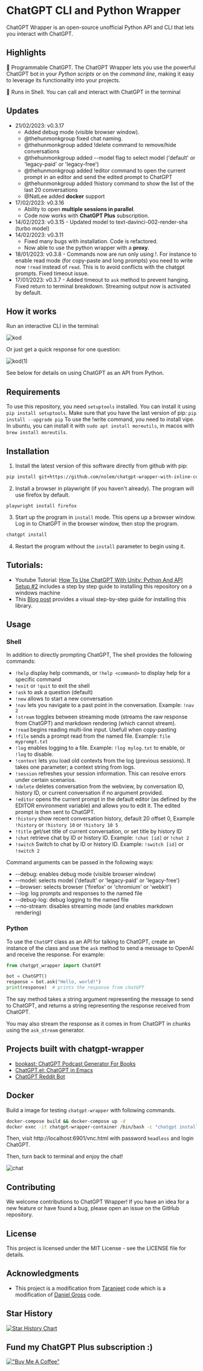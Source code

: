 # ChatGPT CLI and Python Wrapper

ChatGPT Wrapper is an open-source unofficial Python API and CLI that lets you interact with ChatGPT.


## Highlights

🤖 Programmable ChatGPT. The ChatGPT Wrapper lets you use the powerful ChatGPT bot in your *Python scripts* or on the *command line*, making it easy to leverage its functionality into your projects.

💬 Runs in Shell. You can call and interact with ChatGPT in the terminal

## Updates
- 21/02/2023: v0.3.17
  - Added debug mode (visible browser window).
  - @thehunmonkgroup fixed chat naming.
  - @thehunmonkgroup added !delete command to remove/hide conversations
  - @thehunmonkgroup added --model flag to select model ('default' or 'legacy-paid' or 'legacy-free')
  - @thehunmonkgroup added !editor command to open the current prompt in an editor and send the edited prompt to ChatGPT
  - @thehunmonkgroup added !history command to show the list of the last 20 conversations
  - @NatLee added **docker** support
- 17/02/2023: v0.3.16
  - Ability to open **multiple sessions in parallel**.
  - Code now works with **ChatGPT Plus** subscription.
- 14/02/2023: v0.3.15 - Updated model to text-davinci-002-render-sha (turbo model)
- 14/02/2023: v0.3.11
  - Fixed many bugs with installation. Code is refactored.
  - Now able to use the python wrapper with a **proxy**.
- 18/01/2023: v0.3.8 - Commands now are run only using !. For instance to enable read mode (for copy-paste and long prompts) you need to write now `!read` instead of `read`. This is to avoid conflicts with the chatgpt prompts. Fixed timeout issue.
- 17/01/2023: v0.3.7 - Added timeout to `ask` method to prevent hanging. Fixed return to terminal breakdown. Streaming output now is activated by default.

## How it works

Run an interactive CLI in the terminal:

![kod](https://user-images.githubusercontent.com/4510758/212907070-602d61fe-708d-4a39-aaa2-0e84fcf88dcf.png)

Or just get a quick response for one question:

![kod(1)](https://user-images.githubusercontent.com/4510758/212906773-666be6fe-90e1-4f5e-b962-7748143bd744.png)

See below for details on using ChatGPT as an API from Python.

## Requirements

To use this repository, you need  `setuptools` installed. You can install it using `pip install setuptools`. Make sure that you have the last version of pip: `pip install --upgrade pip`
To use the !write command, you need to install vipe. In ubuntu, you can install it with `sudo apt install moreutils`, in macos with `brew install moreutils`.

## Installation

1. Install the latest version of this software directly from github with pip:
```bash
pip install git+https://github.com/nolem/chatgpt-wrapper-with-inline-code
```

2. Install a browser in playwright (if you haven't already).  The program will use firefox by default.

```
playwright install firefox
```

3. Start up the program in `install` mode. This opens up a browser window. Log in to ChatGPT in the browser window, then stop the program. 

```bash
chatgpt install
```

4. Restart the program without the `install` parameter to begin using it.

## Tutorials:

- Youtube Tutorial: [How To Use ChatGPT With Unity: Python And API Setup #2](https://www.youtube.com/watch?v=CthF8c8qk4c) includes a step by step guide to installing this repository on a windows machine
- This [Blog post](https://medium.com/geekculture/using-chatgpt-in-python-eeaed9847e72) provides a visual step-by-step guide for installing this library.

## Usage

### Shell

In addition to directly prompting ChatGPT, The shell provides the following commands:
* `!help` display help commands, or `!help <command>` to display help for a specific command
* `!exit` or `!quit` to exit the shell
* `!ask` to ask a question (default)
* `!new` allows to start a new conversation
* `!nav` lets you navigate to a past point in the conversation. Example: `!nav 2`
* `!stream` toggles between streaming mode (streams the raw response from ChatGPT) and markdown rendering (which cannot stream).
* `!read` begins reading multi-line input. Usefull when copy-pasting
* `!file` sends a prompt read from the named file.  Example: `file myprompt.txt`
* `!log` enables logging to a file.  Example: `!log mylog.txt` to enable, or `!log` to disable.
* `!context` lets you load old contexts from the log (previous sessions).  It takes one parameter; a context string from logs.
* `!session` refreshes your session information.  This can resolve errors under certain scenarios.
* `!delete` deletes conversation from the webview, by conversation ID, history ID, or current conversation if no argument provided.
* `!editor` opens the current prompt in the default editor (as defined by the EDITOR environment variable) and allows you to edit it.  The edited prompt is then sent to ChatGPT.
* `!history` show recent conversation history, default 20 offset 0, Example `!history` or `!history 10` or `!history 10 5`
* `!title` get/set title of current conversation, or set title by history ID
* `!chat` retrieve chat by ID or history ID. Example: `!chat [id]` or `!chat 2`
* `!switch` Switch to chat by ID or history ID. Example: `!switch [id]` or `!switch 2`

Command arguments can be passed in the following ways:
* --debug: enables debug mode (visible browser window)
* --model: selects model ('default' or 'legacy-paid' or 'legacy-free')
* --browser: selects browser ('firefox' or 'chromium' or 'webkit')
* --log: log prompts and responses to the named file
* --debug-log: debug logging to the named file
* --no-stream: disables streaming mode (and enables markdown rendering)

### Python

To use the `ChatGPT` class as an API for talking to ChatGPT, create an instance of the class and use the `ask` method to send a message to OpenAI and receive the response. For example:

```python
from chatgpt_wrapper import ChatGPT

bot = ChatGPT()
response = bot.ask("Hello, world!")
print(response)  # prints the response from chatGPT
```

The say method takes a string argument representing the message to send to ChatGPT, and returns a string representing the response received from ChatGPT.

You may also stream the response as it comes in from ChatGPT in chunks using the `ask_stream` generator.

## Projects built with chatgpt-wrapper

  - [bookast: ChatGPT Podcast Generator For Books](https://github.com/SamMethnani/bookast)
  - [ChatGPT.el: ChatGPT in Emacs](https://github.com/joshcho/ChatGPT.el)
  - [ChatGPT Reddit Bot](https://github.com/PopDaddyGames/ChatGPT-RedditBot)

## Docker

Build a image for testing `chatgpt-wrapper` with following commands.

```bash
docker-compose build && docker-compose up -d
docker exec -it chatgpt-wrapper-container /bin/bash -c "chatgpt install"
```

Then, visit http://localhost:6901/vnc.html with password `headless` and login ChatGPT.

Then, turn back to terminal and enjoy the chat!

![chat](https://i.imgur.com/nRlzUzm.png)

## Contributing

We welcome contributions to ChatGPT Wrapper! If you have an idea for a new feature or have found a bug, please open an issue on the GitHub repository.

## License

This project is licensed under the MIT License - see the LICENSE file for details.


## Acknowledgments

- This project is a modification from [Taranjeet](https://github.com/taranjeet/chatgpt-api) code which is a modification of [Daniel Gross](https://github.com/danielgross/whatsapp-gpt) code.

## Star History

[![Star History Chart](https://api.star-history.com/svg?repos=mmabrouk/chatgpt-wrapper&type=Date)](https://star-history.com/#mmabrouk/chatgpt-wrapper&Date)

## Fund my ChatGPT Plus subscription :)
[!["Buy Me A Coffee"](https://www.buymeacoffee.com/assets/img/custom_images/orange_img.png)](https://www.buymeacoffee.com/mmabrouk)
